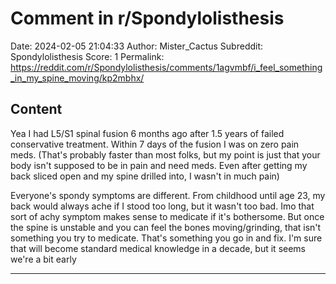 # Comment in r/Spondylolisthesis

Date: 2024-02-05 21:04:33
Author: Mister_Cactus
Subreddit: Spondylolisthesis
Score: 1
Permalink: https://reddit.com/r/Spondylolisthesis/comments/1agvmbf/i_feel_something_in_my_spine_moving/kp2mbhx/

## Content

Yea I had L5/S1 spinal fusion 6 months ago after 1.5 years of failed conservative treatment. Within 7 days of the fusion I was on zero pain meds. (That's probably faster than most folks, but my point is just that your body isn't supposed to be in pain and need meds. Even after getting my back sliced open and my spine drilled into, I wasn't in much pain)

Everyone's spondy symptoms are different. From childhood until age 23, my back would always ache if I stood too long, but it wasn't too bad. Imo that sort of achy symptom makes sense to medicate if it's bothersome. But once the spine is unstable and you can feel the bones moving/grinding, that isn't something you try to medicate. That's something you go in and fix. I'm sure that will become standard medical knowledge in a decade, but it seems we're a bit early

---
